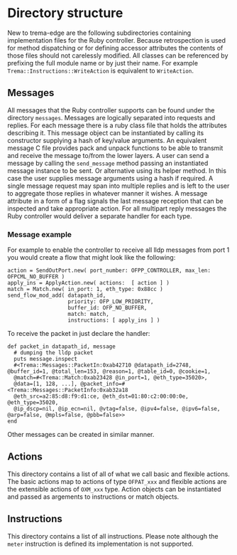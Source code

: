 # Directory structure

New to trema-edge are the following subdirectories containing implementation files
for the Ruby controller. Because retrospection is used for method dispatching
or for defining accessor attributes the contents of those files should not carelessly modified.
All classes can be referenced by prefixing the full module name or by just their name.
For example `Trema::Instructions::WriteAction` is equivalent to `WriteAction`.

## Messages
All messages that the Ruby controller supports can be found under
the directory `messages`. Messages are logically separated into requests and
replies. For each message there is a ruby class file that holds the attributes
describing it. This message object can be instantiated by calling its constructor
supplying a hash of key/value arguments. An equivalent message C file provides
pack and unpack functions to be able to transmit and receive the message
to/from the lower layers. A user can send a message by calling the `send_message`
method passing an instantiated message instance to be sent. Or alternative using its helper
method. In this case the user supplies message arguments using a hash if required.
A single message request may span into multiple replies and is left to the user to aggregate
those replies in whatever manner it wishes. A message attribute in a form of a flag
signals the last message reception that can be inspected and take appropriate action.
For all multipart reply messages the Ruby controller would deliver a separate handler for
each type.


### Message example
For example to enable the controller to receive all lldp messages from port 1
you would create a flow that might look like the following:

```
action = SendOutPort.new( port_number: OFPP_CONTROLLER, max_len: OFPCML_NO_BUFFER ) 
apply_ins = ApplyAction.new( actions:  [ action ] ) 
match = Match.new( in_port: 1, eth_type: 0x88cc )
send_flow_mod_add( datapath_id,
                   priority: OFP_LOW_PRIORITY,
                   buffer_id: OFP_NO_BUFFER,
                   match: match,
                   instructions: [ apply_ins ] )
```
To receive the packet in just declare the handler:

```
def packet_in datapath_id, message
  # dumping the lldp packet
  puts message.inspect
  #<Trema::Messages::PacketIn:0xab42710 @datapath_id=2748, @buffer_id=1, @total_len=153, @reason=1, @table_id=0, @cookie=1, 
  @match=#<Trema::Match:0xab23428 @in_port=1, @eth_type=35020>, 
  @data=[1, 128, ...], @packet_info=#<Trema::Messages::PacketInfo:0xab32a18 
  @eth_src=a2:85:d8:f9:d1:ce, @eth_dst=01:80:c2:00:00:0e, @eth_type=35020, 
  @ip_dscp=nil, @ip_ecn=nil, @vtag=false, @ipv4=false, @ipv6=false, @arp=false, @mpls=false, @pbb=false>>
end
```
Other messages can be created in similar manner.

## Actions
This directory contains a list of all of what we call basic and flexible actions.
The basic actions map to actions of type `OFPAT_xxx` and flexible actions are
the extensible actions of `OXM_xxx` type.
Action objects can be instantiated and passed as argements to instructions or
match objects.

## Instructions
This directory contains a list of all instructions. Please note although the
`meter` instruction is defined its implementation is not supported.
